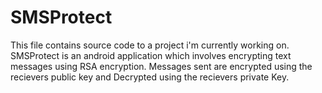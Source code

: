 SMSProtect
==========
This file contains source code to a project i'm currently working on. 
SMSProtect is an android application which involves encrypting text messages using RSA encryption. 
Messages sent are encrypted using the recievers public key and Decrypted using the recievers private Key. 
